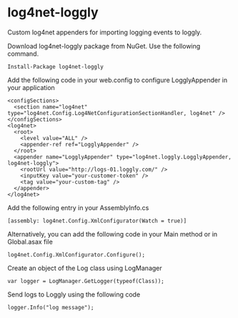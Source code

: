 log4net-loggly
==============

Custom log4net appenders for importing logging events to loggly.

Download log4net-loggly package from NuGet. Use the following command.

    Install-Package log4net-loggly

Add the following code in your web.config to configure LogglyAppender in your application

    <configSections>
      <section name="log4net" type="log4net.Config.Log4NetConfigurationSectionHandler, log4net" />
    </configSections>
    <log4net>
      <root>
        <level value="ALL" />
        <appender-ref ref="LogglyAppender" />
      </root>
      <appender name="LogglyAppender" type="log4net.loggly.LogglyAppender, log4net-loggly">
        <rootUrl value="http://logs-01.loggly.com/" />
        <inputKey value="your-customer-token" />
		<tag value="your-custom-tag" />
      </appender>
    </log4net>
    
Add the following entry in your AssemblyInfo.cs
```
[assembly: log4net.Config.XmlConfigurator(Watch = true)]
```

Alternatively, you can add the following code in your Main method or in Global.asax file

```
log4net.Config.XmlConfigurator.Configure();
```

Create an object of the Log class using LogManager

    var logger = LogManager.GetLogger(typeof(Class));
    
Send logs to Loggly using the following code
  
    logger.Info("log message");
